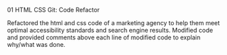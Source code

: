 01 HTML CSS Git: Code Refactor

Refactored the html and css code of a marketing agency to help them meet optimal accessibility standards and search engine results.  Modified code and provided comments above each line of modified code to explain why/what was done.  




